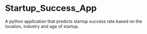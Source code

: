 # Startup_Success_App

A python application that predicts startup success rate based on the location, industry and age of startup. 

